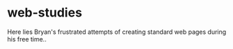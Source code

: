 # web-studies
Here lies Bryan's frustrated attempts of creating standard web pages during his free time..
